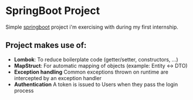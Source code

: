 # SpringBoot Project

Simple [springboot](https://spring.io/projects/spring-boot) project i'm exercising with during my first internship.

## Project makes use of:

- **Lombok**: To reduce boilerplate code (getter/setter, constructors, ...)
- **MapStruct**: For automatic mapping of objects (example: Entity <-> DTO)
- **Exception handling** Common exceptions thrown on runtime are intercepted by an exception handler
- **Authentication** A token is issued to Users when they pass the login process
